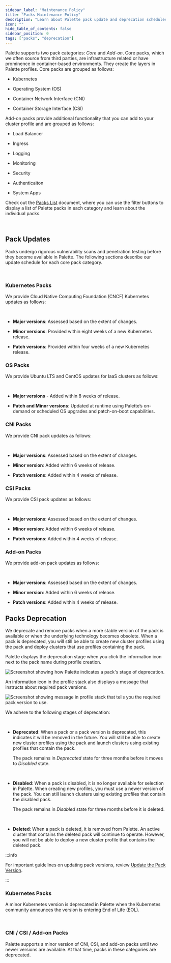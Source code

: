 ```yaml
---
sidebar_label: "Maintenance Policy"
title: "Packs Maintenance Policy"
description: "Learn about Palette pack update and deprecation schedules."
icon: ""
hide_table_of_contents: false
sidebar_position: 0
tags: ["packs", "deprecation"]
---
```


Palette supports two pack categories: *Core* and *Add-on*. Core packs, which we often source from third parties, are infrastructure related or have prominence in container-based environments. They create the layers in Palette profiles. Core packs are grouped as follows:

- Kubernetes

- Operating System (OS)

- Container Network Interface (CNI)

- Container Storage Interface (CSI)


Add-on packs provide additional functionality that you can add to your cluster profile and are grouped as follows:

- Load Balancer

- Ingress

- Logging

- Monitoring

- Security

- Authenticaiton

- System Apps


Check out the [Packs List](/integrations) document, where you can use the filter buttons to display a list of Palette packs in each category and learn about the individual packs.

<br />

## Pack Updates

Packs undergo rigorous vulnerability scans and penetration testing before they become available in Palette. The following sections describe our update schedule for each core pack category. 

<br />

### Kubernetes Packs

We provide Cloud Native Computing Foundation (CNCF) Kubernetes updates as follows:

<br />

- **Major versions**: Assessed based on the extent of changes.


- **Minor versions**: Provided within eight weeks of a new Kubernetes release.


- **Patch versions**: Provided within four weeks of a new Kubernetes release.



### OS Packs

We provide Ubuntu LTS and CentOS updates for IaaS clusters as follows:

<br />

- **Major versions** - Added within 8 weeks of release.


- **Patch and Minor versions**:  Updated at runtime using Palette’s on-demand or scheduled OS upgrades and patch-on-boot capabilities.


### CNI Packs

We provide CNI pack updates as follows:

<br />

- **Major versions**: Assessed based on the extent of changes.


- **Minor version**: Added within 6 weeks of release.


- **Patch versions**: Added within 4 weeks of release.


### CSI Packs

We provide CSI pack updates as follows:

<br />

- **Major versions**: Assessed based on the extent of changes.


- **Minor version**: Added within 6 weeks of release.


- **Patch versions**: Added within 4 weeks of release.


### Add-on Packs

We provide add-on pack updates as follows:

<br />

- **Major versions**: Assessed based on the extent of changes.


- **Minor version**: Added within 6 weeks of release.


- **Patch versions**: Added within 4 weeks of release.


## Packs Deprecation


We deprecate and remove packs when a more stable version of the pack is available or when the underlying technology becomes obsolete. When a pack is deprecated, you will still be able to create new cluster profiles using the pack and deploy clusters that use profiles containing the pack.

Palette displays the deprecation stage when you click the information icon next to the pack name during profile creation. 

![Screenshot showing how Palette indicates a pack's stage of deprecation.](/integrations_deprecation-stage.png)

An information icon in the profile stack also displays a message that instructs about required pack versions.

![Screenshot showing message in profile stack that tells you the required pack version to use.](/integrations_deprecation-profile-stack-msg.png)

We adhere to the following stages of deprecation: 

<br />

- **Deprecated**: When a pack or a pack version is deprecated, this indicates it will be removed in the future. You will still be able to create new cluster profiles using the pack and launch clusters using existing profiles that contain the pack.

   The pack remains in *Deprecated* state for three months before it moves to *Disabled* state.

   <br />

- **Disabled**: When a pack is disabled, it is no longer available for selection in Palette. When creating new profiles, you must use a newer version of the pack. You can still launch clusters using existing profiles that contain the disabled pack.

  The pack remains in *Disabled* state for three months before it is deleted.

  <br />

- **Deleted**: When a pack is deleted, it is removed from Palette. An active cluster that contains the deleted pack will continue to operate. However, you will not be able to deploy a new cluster profile that contains the deleted pack. 

:::info

For important guidelines on updating pack versions, review [Update the Pack Version](/cluster-profiles/task-update-profile#updatethepackversion).

:::

### Kubernetes Packs

A minor Kubernetes version is deprecated in Palette when the Kubernetes community announces the version is entering End of Life (EOL). 

<br />

### CNI / CSI / Add-on Packs

Palette supports a minor version of CNI, CSI, and add-on packs until two newer versions are available. At that time, packs in these categories are deprecated.
